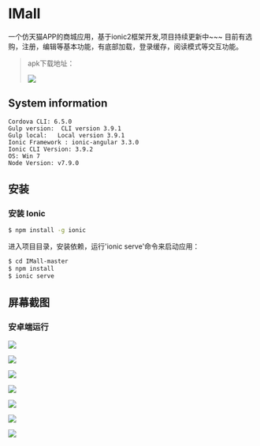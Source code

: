 # IMall

一个仿天猫APP的商城应用，基于ionic2框架开发,项目持续更新中~~~
目前有选购，注册，编辑等基本功能，有底部加载，登录缓存，阅读模式等交互功能。

> apk下载地址：
>
> ![](http://s-378506.gotocdn.com/pic/readme/apk.png)
> 
>

## System information

```
Cordova CLI: 6.5.0
Gulp version:  CLI version 3.9.1
Gulp local:   Local version 3.9.1
Ionic Framework : ionic-angular 3.3.0
Ionic CLI Version: 3.9.2
OS: Win 7
Node Version: v7.9.0
```

## 安装

### 安装 Ionic

```bash
$ npm install -g ionic
```

进入项目目录，安装依赖，运行'ionic serve'命令来启动应用：

```bash
$ cd IMall-master
$ npm install
$ ionic serve
```

## 屏幕截图

### 安卓端运行

![](http://s-378506.gotocdn.com/pic/readme/screenshot/1.jpg)

![](http://s-378506.gotocdn.com/pic/readme/screenshot/2.jpg)

![](http://s-378506.gotocdn.com/pic/readme/screenshot/3.jpg)

![](http://s-378506.gotocdn.com/pic/readme/screenshot/4.jpg)

![](http://s-378506.gotocdn.com/pic/readme/screenshot/5.jpg)

![](http://s-378506.gotocdn.com/pic/readme/screenshot/6.jpg)

![](http://s-378506.gotocdn.com/pic/readme/screenshot/7.jpg)